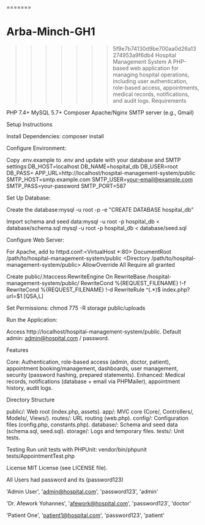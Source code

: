 
=======
# Arba-Minch-GH1

>>>>>>> 5f9e7b74130d9be700aa0d26a13274953a9f6db4
Hospital Management System
A PHP-based web application for managing hospital operations, including user authentication, role-based access, appointments, medical records, notifications, and audit logs.
Requirements

PHP 7.4+
MySQL 5.7+
Composer
Apache/Nginx
SMTP server (e.g., Gmail)

Setup Instructions

Install Dependencies:
composer install


Configure Environment:

Copy .env.example to .env and update with your database and SMTP settings:DB_HOST=localhost
DB_NAME=hospital_db
DB_USER=root
DB_PASS=
APP_URL=http://localhost/hospital-management-system/public
SMTP_HOST=smtp.example.com
SMTP_USER=your-email@example.com
SMTP_PASS=your-password
SMTP_PORT=587




Set Up Database:

Create the database:mysql -u root -p -e "CREATE DATABASE hospital_db"


Import schema and seed data:mysql -u root -p hospital_db < database/schema.sql
mysql -u root -p hospital_db < database/seed.sql




Configure Web Server:

For Apache, add to httpd.conf:<VirtualHost *:80>
    DocumentRoot /path/to/hospital-management-system/public
    <Directory /path/to/hospital-management-system/public>
        AllowOverride All
        Require all granted
    </Directory>
</VirtualHost>


Create public/.htaccess:RewriteEngine On
RewriteBase /hospital-management-system/public/
RewriteCond %{REQUEST_FILENAME} !-f
RewriteCond %{REQUEST_FILENAME} !-d
RewriteRule ^(.*)$ index.php?url=$1 [QSA,L]




Set Permissions:
chmod 775 -R storage public/uploads


Run the Application:

Access http://localhost/hospital-management-system/public.
Default admin: admin@hospital.com / password.



Features

Core: Authentication, role-based access (admin, doctor, patient), appointment booking/management, dashboards, user management, security (password hashing, prepared statements).
Enhanced: Medical records, notifications (database + email via PHPMailer), appointment history, audit logs.

Directory Structure

public/: Web root (index.php, assets).
app/: MVC core (Core/, Controllers/, Models/, Views/).
routes/: URL routing (web.php).
config/: Configuration files (config.php, constants.php).
database/: Schema and seed data (schema.sql, seed.sql).
storage/: Logs and temporary files.
tests/: Unit tests.

Testing
Run unit tests with PHPUnit:
vendor/bin/phpunit tests/AppointmentTest.php

License
MIT License (see LICENSE file).

All Users had password and its (password123) 

'Admin User', 'admin@hospital.com', 'password123', 'admin'

'Dr. Afework Yohannes', 'afework@hospital.com', 'password123', 'doctor'

'Patient One', 'patient1@hospital.com', 'password123', 'patient'
